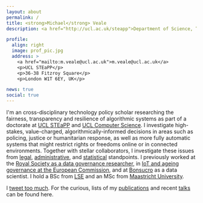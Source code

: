```yaml
---
layout: about
permalink: /
title: <strong>Michael</strong> Veale
description: <a href="http://ucl.ac.uk/steapp">Department of Science, Technology, Engineering & Public Policy (STEaPP), University College London</a>

profile:
  align: right
  image: prof_pic.jpg
  address: >
    <a href="mailto:m.veale@ucl.ac.uk">m.veale@ucl.ac.uk</a>
    <p>UCL STEaPP</p>
    <p>36-38 Fitzroy Square</p>
    <p>London W1T 6EY, UK</p>

news: true
social: true
---
```


I'm an cross-disciplinary technology policy scholar researching the fairness, transparency and resilience of algorithmic systems as part of a doctorate at [UCL STEaPP](http://ucl.ac.uk/steapp) and [UCL Computer Science](http://www.cs.ucl.ac.uk/home/). I investigate high-stakes, value-charged, algorithmically-informed decisions in areas such as policing, justice or humanitarian response, as well as more fully automatic systems that might restrict rights or freedoms online or in connected environments. Together with stellar collaborators, I investigate these issues from [legal](https://ssrn.com/abstract=2972855), [administrative](https://arxiv.org/abs/1706.09249), and [statistical](https://arxiv.org/abs/1707.01477) standpoints. I previously worked at the [Royal Society as a data governance researcher](https://royalsociety.org/topics-policy/projects/data-governance/), in [IoT and ageing governance at the European Commission](https://ec.europa.eu/eip/ageing/home_en), and at [Bonsucro](http://bonsucro.com) as a data scientist. I hold a BSc from [LSE](http://www.lse.ac.uk) and an MSc from [Maastricht University](http://www.maastrichtuniversity.nl).

I [tweet too much](http://www.twitter.com/mikarv). For the curious, lists of my <a href="/publications/">publications</a> and recent <a href="/talks">talks</a> can be found here.

